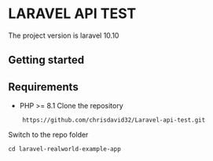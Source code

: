 # LARAVEL API TEST
The project version is laravel 10.10
## Getting started
## Requirements

- PHP >= 8.1
Clone the repository
```
    https://github.com/chrisdavid32/Laravel-api-test.git
```

Switch to the repo folder

    cd laravel-realworld-example-app
